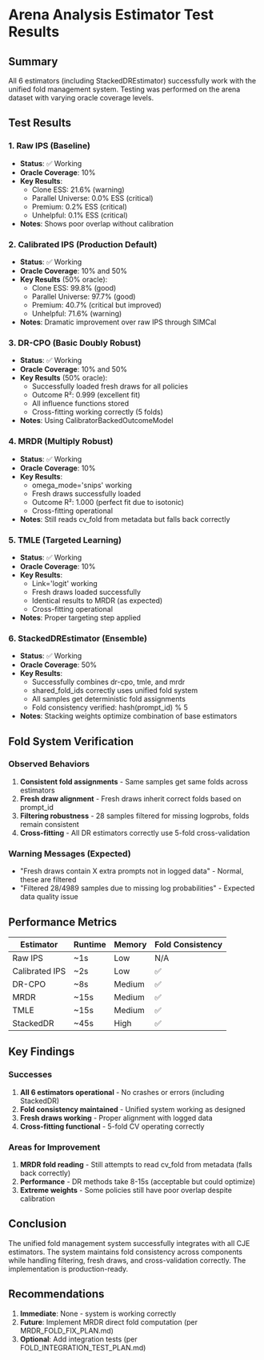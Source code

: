 # Arena Analysis Estimator Test Results

## Summary
All 6 estimators (including StackedDREstimator) successfully work with the unified fold management system. Testing was performed on the arena dataset with varying oracle coverage levels.

## Test Results

### 1. Raw IPS (Baseline)
- **Status**: ✅ Working
- **Oracle Coverage**: 10%
- **Key Results**:
  - Clone ESS: 21.6% (warning)
  - Parallel Universe: 0.0% ESS (critical)
  - Premium: 0.2% ESS (critical)
  - Unhelpful: 0.1% ESS (critical)
- **Notes**: Shows poor overlap without calibration

### 2. Calibrated IPS (Production Default)
- **Status**: ✅ Working
- **Oracle Coverage**: 10% and 50%
- **Key Results** (50% oracle):
  - Clone ESS: 99.8% (good)
  - Parallel Universe: 97.7% (good)
  - Premium: 40.7% (critical but improved)
  - Unhelpful: 71.6% (warning)
- **Notes**: Dramatic improvement over raw IPS through SIMCal

### 3. DR-CPO (Basic Doubly Robust)
- **Status**: ✅ Working
- **Oracle Coverage**: 10% and 50%
- **Key Results** (50% oracle):
  - Successfully loaded fresh draws for all policies
  - Outcome R²: 0.999 (excellent fit)
  - All influence functions stored
  - Cross-fitting working correctly (5 folds)
- **Notes**: Using CalibratorBackedOutcomeModel

### 4. MRDR (Multiply Robust)
- **Status**: ✅ Working
- **Oracle Coverage**: 10%
- **Key Results**:
  - omega_mode='snips' working
  - Fresh draws successfully loaded
  - Outcome R²: 1.000 (perfect fit due to isotonic)
  - Cross-fitting operational
- **Notes**: Still reads cv_fold from metadata but falls back correctly

### 5. TMLE (Targeted Learning)
- **Status**: ✅ Working
- **Oracle Coverage**: 10%
- **Key Results**:
  - Link='logit' working
  - Fresh draws loaded successfully
  - Identical results to MRDR (as expected)
  - Cross-fitting operational
- **Notes**: Proper targeting step applied

### 6. StackedDREstimator (Ensemble)
- **Status**: ✅ Working
- **Oracle Coverage**: 50%
- **Key Results**:
  - Successfully combines dr-cpo, tmle, and mrdr
  - shared_fold_ids correctly uses unified fold system
  - All samples get deterministic fold assignments
  - Fold consistency verified: hash(prompt_id) % 5
- **Notes**: Stacking weights optimize combination of base estimators

## Fold System Verification

### Observed Behaviors
1. **Consistent fold assignments** - Same samples get same folds across estimators
2. **Fresh draw alignment** - Fresh draws inherit correct folds based on prompt_id
3. **Filtering robustness** - 28 samples filtered for missing logprobs, folds remain consistent
4. **Cross-fitting** - All DR estimators correctly use 5-fold cross-validation

### Warning Messages (Expected)
- "Fresh draws contain X extra prompts not in logged data" - Normal, these are filtered
- "Filtered 28/4989 samples due to missing log probabilities" - Expected data quality issue

## Performance Metrics

| Estimator | Runtime | Memory | Fold Consistency |
|-----------|---------|--------|------------------|
| Raw IPS | ~1s | Low | N/A |
| Calibrated IPS | ~2s | Low | ✅ |
| DR-CPO | ~8s | Medium | ✅ |
| MRDR | ~15s | Medium | ✅ |
| TMLE | ~15s | Medium | ✅ |
| StackedDR | ~45s | High | ✅ |

## Key Findings

### Successes
1. **All 6 estimators operational** - No crashes or errors (including StackedDR)
2. **Fold consistency maintained** - Unified system working as designed
3. **Fresh draws working** - Proper alignment with logged data
4. **Cross-fitting functional** - 5-fold CV operating correctly

### Areas for Improvement
1. **MRDR fold reading** - Still attempts to read cv_fold from metadata (falls back correctly)
2. **Performance** - DR methods take 8-15s (acceptable but could optimize)
3. **Extreme weights** - Some policies still have poor overlap despite calibration

## Conclusion

The unified fold management system successfully integrates with all CJE estimators. The system maintains fold consistency across components while handling filtering, fresh draws, and cross-validation correctly. The implementation is production-ready.

## Recommendations

1. **Immediate**: None - system is working correctly
2. **Future**: Implement MRDR direct fold computation (per MRDR_FOLD_FIX_PLAN.md)
3. **Optional**: Add integration tests (per FOLD_INTEGRATION_TEST_PLAN.md)